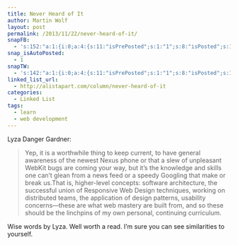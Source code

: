 ```yaml
---
title: Never Heard of It
author: Martin Wolf
layout: post
permalink: /2013/11/22/never-heard-of-it/
snapFB:
  - 's:152:"a:1:{i:0;a:4:{s:11:"isPrePosted";s:1:"1";s:8:"isPosted";s:1:"1";s:4:"pgID";s:28:"1607117196_10201021931102935";s:5:"pDate";s:19:"2013-11-22 08:38:31";}}";'
snap_isAutoPosted:
  - 1
snapTW:
  - 's:142:"a:1:{i:0;a:4:{s:11:"isPrePosted";s:1:"1";s:8:"isPosted";s:1:"1";s:4:"pgID";s:18:"403804675147063296";s:5:"pDate";s:19:"2013-11-22 08:38:31";}}";'
linked_list_url:
  - http://alistapart.com/column/never-heard-of-it
categories:
  - Linked List
tags:
  - learn
  - web development
---
```

<p class="linked-list-quote-author">
  Lyza Danger Gardner:
</p>

> Yep, it is a worthwhile thing to keep current, to have general awareness of the newest Nexus phone or that a slew of unpleasant WebKit bugs are coming your way, but it’s the knowledge and skills one can’t glean from a news feed or a speedy Googling that make or break us.That is, higher-level concepts: software architecture, the successful union of Responsive Web Design techniques, working on distributed teams, the application of design patterns, usability concerns—these are what web mastery are built from, and so these should be the linchpins of my own personal, continuing curriculum.

Wise words by Lyza. Well worth a read. I&#8217;m sure you can see similarities to yourself.